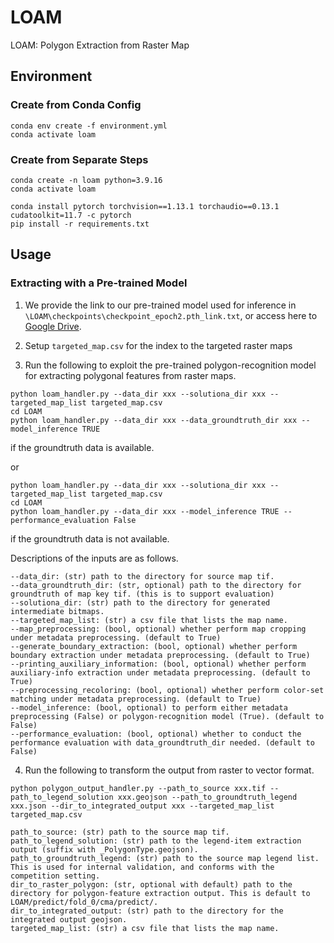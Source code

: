 # LOAM

LOAM: Polygon Extraction from Raster Map


## Environment

### Create from Conda Config

```
conda env create -f environment.yml
conda activate loam
```

### Create from Separate Steps
```
conda create -n loam python=3.9.16
conda activate loam

conda install pytorch torchvision==1.13.1 torchaudio==0.13.1 cudatoolkit=11.7 -c pytorch
pip install -r requirements.txt
```


## Usage

### Extracting with a Pre-trained Model

1. We provide the link to our pre-trained model used for inference in `\LOAM\checkpoints\checkpoint_epoch2.pth_link.txt`, or access here to [Google Drive](https://drive.google.com/file/d/16N-2NbtqLSNCU83J5Iyw4Ca8A2f7aIqi/view?usp=sharing).

2. Setup `targeted_map.csv` for the index to the targeted raster maps

3. Run the following to exploit the pre-trained polygon-recognition model for extracting polygonal features from raster maps.

```
python loam_handler.py --data_dir xxx --solutiona_dir xxx --targeted_map_list targeted_map.csv
cd LOAM
python loam_handler.py --data_dir xxx --data_groundtruth_dir xxx --model_inference TRUE
```
if the groundtruth data is available.

or

```
python loam_handler.py --data_dir xxx --solutiona_dir xxx --targeted_map_list targeted_map.csv
cd LOAM
python loam_handler.py --data_dir xxx --model_inference TRUE --performance_evaluation False
```
if the groundtruth data is not available.


Descriptions of the inputs are as follows.

```
--data_dir: (str) path to the directory for source map tif.
--data_groundtruth_dir: (str, optional) path to the directory for groundtruth of map key tif. (this is to support evaluation)
--solutiona_dir: (str) path to the directory for generated intermediate bitmaps.
--targeted_map_list: (str) a csv file that lists the map name.
--map_preprocessing: (bool, optional) whether perform map cropping under metadata preprocessing. (default to True)
--generate_boundary_extraction: (bool, optional) whether perform boundary extraction under metadata preprocessing. (default to True)
--printing_auxiliary_information: (bool, optional) whether perform auxiliary-info extraction under metadata preprocessing. (default to True)
--preprocessing_recoloring: (bool, optional) whether perform color-set matching under metadata preprocessing. (default to True)
--model_inference: (bool, optional) to perform either metadata preprocessing (False) or polygon-recognition model (True). (default to False)
--performance_evaluation: (bool, optional) whether to conduct the performance evaluation with data_groundtruth_dir needed. (default to False)
```

4. Run the following to transform the output from raster to vector format.

```
python polygon_output_handler.py --path_to_source xxx.tif --path_to_legend_solution xxx.geojson --path_to_groundtruth_legend xxx.json --dir_to_integrated_output xxx --targeted_map_list targeted_map.csv
```

```
path_to_source: (str) path to the source map tif.
path_to_legend_solution: (str) path to the legend-item extraction output (suffix with _PolygonType.geojson).
path_to_groundtruth_legend: (str) path to the source map legend list. This is used for internal validation, and conforms with the competition setting.
dir_to_raster_polygon: (str, optional with default) path to the directory for polygon-feature extraction output. This is default to LOAM/predict/fold_0/cma/predict/.
dir_to_integrated_output: (str) path to the directory for the integrated output geojson.
targeted_map_list: (str) a csv file that lists the map name.
```
